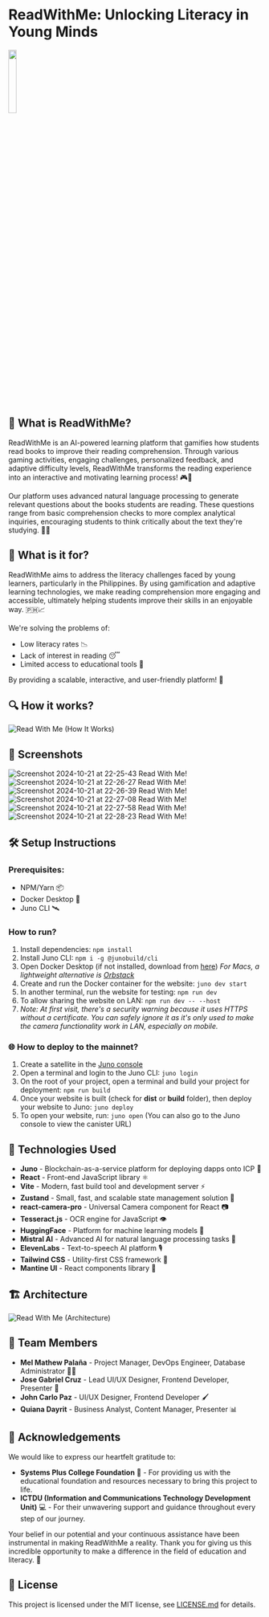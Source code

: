 # ReadWithMe: Unlocking Literacy in Young Minds

<img src="https://github.com/user-attachments/assets/1868eeb2-f8bc-4abb-8139-90eef999812d" width="18%"/><br>

## 🌟 What is ReadWithMe?

ReadWithMe is an AI-powered learning platform that gamifies how students read books to improve their reading comprehension. Through various gaming activities, engaging challenges, personalized feedback, and adaptive difficulty levels, ReadWithMe transforms the reading experience into an interactive and motivating learning process! 🎮📖

Our platform uses advanced natural language processing to generate relevant questions about the books students are reading. These questions range from basic comprehension checks to more complex analytical inquiries, encouraging students to think critically about the text they're studying. 🤔💡

## 🎯 What is it for?

ReadWithMe aims to address the literacy challenges faced by young learners, particularly in the Philippines. By using gamification and adaptive learning technologies, we make reading comprehension more engaging and accessible, ultimately helping students improve their skills in an enjoyable way. 🇵🇭📈

We're solving the problems of:
- Low literacy rates 📉
- Lack of interest in reading 😴
- Limited access to educational tools 🚫

By providing a scalable, interactive, and user-friendly platform! 🚀

## 🔍 How it works?

![Read With Me (How It Works)](https://github.com/user-attachments/assets/2ee383bd-59b8-432d-ab62-6b4b6615215f)

## 📸 Screenshots

![Screenshot 2024-10-21 at 22-25-43 Read With Me!](https://github.com/user-attachments/assets/656edc34-643a-42b3-9069-d4955281d1bc)
![Screenshot 2024-10-21 at 22-26-27 Read With Me!](https://github.com/user-attachments/assets/878a21ea-3319-46d4-8169-8a3d8b225b52)
![Screenshot 2024-10-21 at 22-26-39 Read With Me!](https://github.com/user-attachments/assets/f302a1ea-e8b5-4842-9778-ecb8c18b0da1)
![Screenshot 2024-10-21 at 22-27-08 Read With Me!](https://github.com/user-attachments/assets/9eab6550-fe46-4b1f-aa59-66018eacd138)
![Screenshot 2024-10-21 at 22-27-58 Read With Me!](https://github.com/user-attachments/assets/1dc116e1-cd7d-427e-95f8-37f0a71834e5)
![Screenshot 2024-10-21 at 22-28-23 Read With Me!](https://github.com/user-attachments/assets/b0e4207b-72c3-4a5d-8a81-eece7cb607e3)


## 🛠️ Setup Instructions

### Prerequisites:
- NPM/Yarn 📦
- Docker Desktop 🐳
- Juno CLI 🛰️

### How to run?

1. Install dependencies: `npm install`
2. Install Juno CLI: `npm i -g @junobuild/cli`
3. Open Docker Desktop (if not installed, download from [here](https://www.docker.com/products/docker-desktop/)) 
   *For Macs, a lightweight alternative is [Orbstack](https://orbstack.dev/)*
4. Create and run the Docker container for the website: `juno dev start`
5. In another terminal, run the website for testing: `npm run dev`
6. To allow sharing the website on LAN: `npm run dev -- --host`
7. *Note: At first visit, there's a security warning because it uses HTTPS without a certificate. You can safely ignore it as it's only used to make the camera functionality work in LAN, especially on mobile.*

### 🌐 How to deploy to the mainnet?

1. Create a satellite in the [Juno console](https://console.juno.build/)
2. Open a terminal and login to the Juno CLI: `juno login`
3. On the root of your project, open a terminal and build your project for deployment: `npm run build`
4. Once your website is built (check for **dist** or **build** folder), then deploy your website to Juno: `juno deploy`
5. To open your website, run: `juno open` (You can also go to the Juno console to view the canister URL)

## 🚀 Technologies Used

- **Juno** - Blockchain-as-a-service platform for deploying dapps onto ICP 🧊
- **React** - Front-end JavaScript library ⚛️
- **Vite** - Modern, fast build tool and development server ⚡
- **Zustand** - Small, fast, and scalable state management solution 🐻
- **react-camera-pro** - Universal Camera component for React 📷
- **Tesseract.js** - OCR engine for JavaScript 👁️
- **HuggingFace** - Platform for machine learning models 🤗
- **Mistral AI** - Advanced AI for natural language processing tasks 🧠
- **ElevenLabs** - Text-to-speech AI platform 🎙️
- **Tailwind CSS** - Utility-first CSS framework 🌈
- **Mantine UI** - React components library 🧱

## 🏗️ Architecture

![Read With Me (Architecture)](https://github.com/user-attachments/assets/b2cc01a6-0750-469b-8b59-b8fec6eefc93)

## 👥 Team Members

- **Mel Mathew Palaña** - Project Manager, DevOps Engineer, Database Administrator 👨‍💻
- **Jose Gabriel Cruz** - Lead UI/UX Designer, Frontend Developer, Presenter 🎨
- **John Carlo Paz** - UI/UX Designer, Frontend Developer 🖌️
- **Quiana Dayrit** - Business Analyst, Content Manager, Presenter 📊

## 🙏 Acknowledgements

We would like to express our heartfelt gratitude to:

- **Systems Plus College Foundation** 🏫 - For providing us with the educational foundation and resources necessary to bring this project to life.
- **ICTDU (Information and Communications Technology Development Unit)** 💻 - For their unwavering support and guidance throughout every step of our journey.

Your belief in our potential and your continuous assistance have been instrumental in making ReadWithMe a reality. Thank you for giving us this incredible opportunity to make a difference in the field of education and literacy. 🌟

## 📜 License

This project is licensed under the MIT license, see [LICENSE.md](https://github.com/ictdu-dragons-t1/read-with-me/blob/main/LICENSE) for details.
